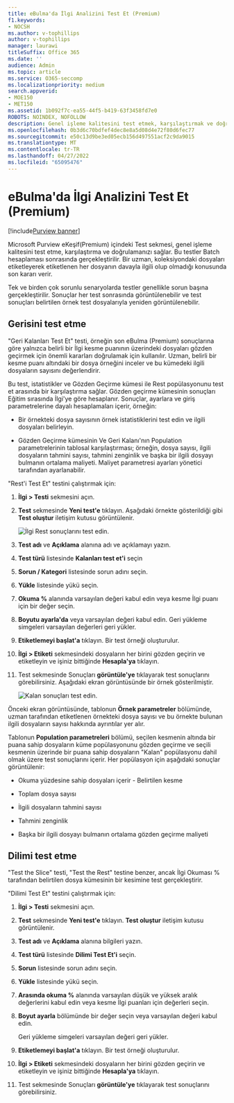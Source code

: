 ```yaml
---
title: eBulma'da İlgi Analizini Test Et (Premium)
f1.keywords:
- NOCSH
ms.author: v-tophillips
author: v-tophillips
manager: laurawi
titleSuffix: Office 365
ms.date: ''
audience: Admin
ms.topic: article
ms.service: O365-seccomp
ms.localizationpriority: medium
search.appverid:
- MOE150
- MET150
ms.assetid: 1b092f7c-ea55-44f5-b419-63f3458fd7e0
ROBOTS: NOINDEX, NOFOLLOW
description: Genel işleme kalitesini test etmek, karşılaştırmak ve doğrulamak için eBulma'da (Premium) Batch hesaplamasının ardından Test sekmesini kullanmayı öğrenin.
ms.openlocfilehash: 0b3d6c70bdfef4dec8e8a5d08d4e72f80d6fec77
ms.sourcegitcommit: e50c13d9be3ed05ecb156d497551acf2c9da9015
ms.translationtype: MT
ms.contentlocale: tr-TR
ms.lasthandoff: 04/27/2022
ms.locfileid: "65095476"
---
```

# <a name="test-relevance-analysis-in-ediscovery-premium"></a>eBulma'da İlgi Analizini Test Et (Premium)

[!include[Purview banner](../includes/purview-rebrand-banner.md)]
  
Microsoft Purview eKeşif(Premium) içindeki Test sekmesi, genel işleme kalitesini test etme, karşılaştırma ve doğrulamanızı sağlar. Bu testler Batch hesaplaması sonrasında gerçekleştirilir. Bir uzman, koleksiyondaki dosyaları etiketleyerek etiketlenen her dosyanın davayla ilgili olup olmadığı konusunda son kararı verir.
  
Tek ve birden çok sorunlu senaryolarda testler genellikle sorun başına gerçekleştirilir. Sonuçlar her test sonrasında görüntülenebilir ve test sonuçları belirtilen örnek test dosyalarıyla yeniden görüntülenebilir.
  
## <a name="testing-the-rest"></a>Gerisini test etme

"Geri Kalanları Test Et" testi, örneğin son eBulma (Premium) sonuçlarına göre yalnızca belirli bir İlgi kesme puanının üzerindeki dosyaları gözden geçirmek için önemli kararları doğrulamak için kullanılır. Uzman, belirli bir kesme puanı altındaki bir dosya örneğini inceler ve bu kümedeki ilgili dosyaların sayısını değerlendirir.
  
Bu test, istatistikler ve Gözden Geçirme kümesi ile Rest popülasyonunu test et arasında bir karşılaştırma sağlar. Gözden geçirme kümesinin sonuçları Eğitim sırasında İlgi'ye göre hesaplanır. Sonuçlar, ayarlara ve giriş parametrelerine dayalı hesaplamaları içerir, örneğin:
  
- Bir örnekteki dosya sayısının örnek istatistiklerini test edin ve ilgili dosyaları belirleyin.

- Gözden Geçirme kümesinin Ve Geri Kalanı'nın Population parametrelerinin tablosal karşılaştırması; örneğin, dosya sayısı, ilgili dosyaların tahmini sayısı, tahmini zenginlik ve başka bir ilgili dosyayı bulmanın ortalama maliyeti. Maliyet parametresi ayarları yönetici tarafından ayarlanabilir.

"Rest'i Test Et" testini çalıştırmak için:

1. **İlgi \> Testi** sekmesini açın.

2. **Test** sekmesinde **Yeni test'e** tıklayın. Aşağıdaki örnekte gösterildiği gibi **Test oluştur** iletişim kutusu görüntülenir.

    ![İlgi Rest sonuçlarını test edin.](../media/46e6898a-f929-4fd0-88d9-6f91d04b6ce2.png)
  
3. **Test adı** ve **Açıklama** alanına adı ve açıklamayı yazın.

4. **Test türü** listesinde **Kalanları test et'i** seçin

5. **Sorun / Kategori** listesinde sorun adını seçin.

6. **Yükle** listesinde yükü seçin. 

7. **Okuma %** alanında varsayılan değeri kabul edin veya kesme İlgi puanı için bir değer seçin. 

8. **Boyutu ayarla'da** veya varsayılan değeri kabul edin. Geri yükleme simgeleri varsayılan değerleri geri yükler.

9. **Etiketlemeyi başlat'a** tıklayın. Bir test örneği oluşturulur.

10. **İlgi \> Etiketi** sekmesindeki dosyaların her birini gözden geçirin ve etiketleyin ve işiniz bittiğinde **Hesapla'ya** tıklayın.

11. Test sekmesinde Sonuçları **görüntüle'ye** tıklayarak test sonuçlarını görebilirsiniz. Aşağıdaki ekran görüntüsünde bir örnek gösterilmiştir.

    ![Kalan sonuçları test edin.](../media/b95744a9-047d-4c29-992d-04fa7e58e58a.png)
  
Önceki ekran görüntüsünde, tablonun **Örnek parametreler** bölümünde, uzman tarafından etiketlenen örnekteki dosya sayısı ve bu örnekte bulunan ilgili dosyaların sayısı hakkında ayrıntılar yer alır.
  
Tablonun **Population parametreleri** bölümü, seçilen kesmenin altında bir puana sahip dosyaların küme popülasyonunu gözden geçirme ve seçili kesmenin üzerinde bir puana sahip dosyaların "Kalan" popülasyonu dahil olmak üzere test sonuçlarını içerir. Her popülasyon için aşağıdaki sonuçlar görüntülenir:
  
- Okuma yüzdesine sahip dosyaları içerir - Belirtilen kesme

- Toplam dosya sayısı

- İlgili dosyaların tahmini sayısı

- Tahmini zenginlik

- Başka bir ilgili dosyayı bulmanın ortalama gözden geçirme maliyeti

## <a name="testing-the-slice"></a>Dilimi test etme

"Test the Slice" testi, "Test the Rest" testine benzer, ancak İlgi Okuması % tarafından belirtilen dosya kümesinin bir kesimine test gerçekleştirir.

"Dilimi Test Et" testini çalıştırmak için:
  
1. **İlgi \> Testi** sekmesini açın.

2. **Test** sekmesinde **Yeni test'e** tıklayın. **Test oluştur** iletişim kutusu görüntülenir.

3. **Test adı** ve **Açıklama** alanına bilgileri yazın.

4. **Test türü** listesinde **Dilimi Test Et'i** seçin.

5. **Sorun** listesinde sorun adını seçin.

6. **Yükle** listesinde yükü seçin.

7. **Arasında okuma %** alanında varsayılan düşük ve yüksek aralık değerlerini kabul edin veya kesme İlgi puanları için değerleri seçin.

8. **Boyut ayarla** bölümünde bir değer seçin veya varsayılan değeri kabul edin.

    Geri yükleme simgeleri varsayılan değeri geri yükler.

9. **Etiketlemeyi başlat'a** tıklayın. Bir test örneği oluşturulur.

10. **İlgi \> Etiketi** sekmesindeki dosyaların her birini gözden geçirin ve etiketleyin ve işiniz bittiğinde **Hesapla'ya** tıklayın.

11. Test sekmesinde Sonuçları **görüntüle'ye** tıklayarak test sonuçlarını görebilirsiniz.
